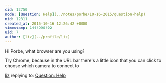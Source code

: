 ```yaml
---
cid: 12750
node: [Question: Help](../notes/porbe/10-16-2015/question-help)
nid: 12311
created_at: 2015-10-16 12:26:42 +0000
timestamp: 1444998402
uid: 7
author: [liz](../profile/liz)
---
```


Hi Porbe, what browser are you using?

Try Chrome, because in the URL bar there's a little icon that you can click to choose which camera to connect to

[liz](../profile/liz) replying to: [Question: Help](../notes/porbe/10-16-2015/question-help)

